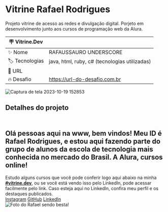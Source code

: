 # Vitrine Rafael Rodrigues

Projeto vitrine de acesso as redes e divulgação digital. Porjeto em desenvolvimento junto aos cursos de programação web da Alura.

| :placard: Vitrine.Dev |     |
| -------------  | --- |
| :sparkles: Nome        | RAFAUSSAURO UNDERSCORE
| :label: Tecnologias | java, html, ruby, c# (tecnologias utilizadas)
| :rocket: URL         | 
| :fire: Desafio     | https://url-do-desafio.com.br

<!-- Inserir imagem com a #vitrinedev ao final do link -->
![]()![Captura de tela 2023-10-19 152853](https://github.com/rafaelunderscorerdrigs/Eu/assets/130865143/651348cf-a9a8-4e8c-9e69-96e141402b81#vitrinedev)


## Detalhes do projeto

<!DOCTYPE html>
<html lang="pt-br">
<head>
    <meta charset="UTF-8">
    <meta http-equiv="X-UA-Compatible" content="IE=edge">
    <meta name="viewport" content="width=device-width, initial-scale=1.0">
    <link rel="stylesheet" href="style.css">
    <title>Portfólio</title>
</head>
<body>
    <header></header>
        <main class="apresentacao">
            <section class="apresentacao__conteudo">
                <h1 class="apresentacao__conteudo__">Olá pessoas aqui na www, bem vindos! Meu ID é Rafael Rodrigues, e estou aqui fazendo parte do grupo de alunos da escola de tecnologia mais conhecida no mercado do Brasil.<strong class="titulo-destaque"> A Alura, cursos online!</strong></h1>
                <p1 class="apresentacao__conteudo__texto"> Estudo alguns cursos que você pode conferir logo aqui abaixo na minha <strong class="titulo-destaque"><a href="https://cursos.alura.com.br/vitrinedev/r-lagods/" >#vitrine.dev</a></strong>, ou se você está vendo isso pelo LinkedIn, pode acessar facilmente pelo link.  Caso esteja aqui no LinkedIn, confira meu perfil e os destaques publicados.
                </p1>
                <div class="apresentacao__links">
                <a class="apresentacao__links__link" href="https://instagram.com/rafael_rdrigs">Instagram</a>
                <a class="apresentacao__links__link" href="https://github.com/rafaelunderscorerdrigs">GitHub</a>
                <a class="apresentacao__links__link" href="https://www.linkedin.com/in/rafael-lago-silva-rodrigues/">LinkedIn</a>
                </div>
            </section>
            <img class="imagem__rafa" src="rafaussauro.jpg" alt="Foto do Rafael sendo besta!">
            </main>
    <footer></footer>
</body>
</html>
